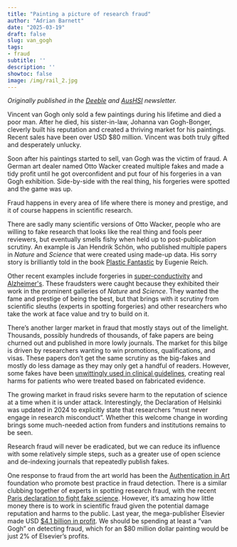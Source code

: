 ```yaml
---
title: "Painting a picture of research fraud"
author: "Adrian Barnett"
date: "2025-03-19"
draft: false
slug: van_gogh
tags:
- fraud
subtitle: ''
description: ''
showtoc: false
image: /img/rail_2.jpg
---
```


_Originally published in the [Deeble](https://ahha.asn.au/about-the-deeble-institute/) and [AusHSI](https://www.aushsi.org.au/painting-a-picture-of-research-fraud/) newsletter._


Vincent van Gogh only sold a few paintings during his lifetime and died a poor man. After he died, his sister-in-law, Johanna van Gogh-Bonger, cleverly built his reputation and created a thriving market for his paintings. Recent sales have been over USD $80 million. Vincent was both truly gifted and desperately unlucky. 

Soon after his paintings started to sell, van Gogh was the victim of fraud. A German art dealer named Otto Wacker created multiple fakes and made a tidy profit until he got overconfident and put four of his forgeries in a van Gogh exhibition. Side-by-side with the real thing, his forgeries were spotted and the game was up.

Fraud happens in every area of life where there is money and prestige, and it of course happens in scientific research. 

There are sadly many scientific versions of Otto Wacker, people who are willing to fake research that looks like the real thing and fools peer reviewers, but eventually smells fishy when held up to post-publication scrutiny. An example is Jan Hendrik Schön, who published multiple papers in _Nature_ and _Science_ that were created using made-up data. His sorry story is brilliantly told in the book [Plastic Fantastic](https://www.goodreads.com/book/show/6370362-plastic-fantastic) by Eugenie Reich. 

Other recent examples include forgeries in [super-conductivity](https://www.nature.com/articles/d41586-024-00976-y) and [Alzheimer's](https://www.science.org/content/blog-post/faked-beta-amyloid-data-what-does-it-mean). These fraudsters were caught because they exhibited their work in the prominent galleries of _Nature_ and _Science_. They wanted the fame and prestige of being the best, but that brings with it scrutiny from scientific sleuths (experts in spotting forgeries) and other researchers who take the work at face value and try to build on it.

There’s another larger market in fraud that mostly stays out of the limelight. Thousands, possibly hundreds of thousands, of fake papers are being churned out and published in more lowly journals. The market for this bilge is driven by researchers wanting to win promotions, qualifications, and visas. These papers don’t get the same scrutiny as the big-fakes and mostly do less damage as they may only get a handful of readers. However, some fakes have been [unwittingly used in clinical guidelines](https://bmjopen.bmj.com/content/9/10/e031909), creating real harms for patients who were treated based on fabricated evidence. 

The growing market in fraud risks severe harm to the reputation of science at a time when it is under attack. Interestingly, the Declaration of Helsinki was updated in 2024 to explicitly state that researchers “must never engage in research misconduct”. Whether this welcome change in wording brings some much-needed action from funders and institutions remains to be seen.

Research fraud will never be eradicated, but we can reduce its influence with some relatively simple steps, such as a greater use of open science and de-indexing journals that repeatedly publish fakes. 

One response to fraud from the art world has been the [Authentication in Art](https://authenticationinart.org/) foundation who promote best practice in fraud detection. There is a similar clubbing together of experts in spotting research fraud, with the recent [Paris declaration to fight fake science](https://www.researchinformation.info/news/paris-declaration-to-spearhead-fight-against-fake-science/). However, it’s amazing how little money there is to work in scientific fraud given the potential damage reputation and harms to the public. Last year, the mega-publisher Elsevier made USD [$4.1 billion in profit](https://www.researchprofessionalnews.com/rr-news-world-2025-2-elsevier-parent-company-reports-10-rise-in-profit-to-3-2bn). We should be spending at least a “van Gogh” on detecting fraud, which for an $80 million dollar painting would be just 2% of Elsevier’s profits. 
 
